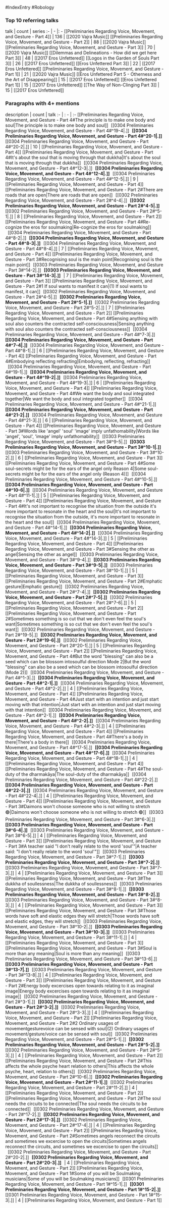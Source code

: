 #IndexEntry #Robology

### Top 10 referring talks
talk | count | series
:- | - |: -
[[Preliminaries Regarding Voice, Movement, and Gesture - Part 4]] | 136 | [[2020 Vajra Music]]
[[Preliminaries Regarding Voice, Movement, and Gesture - Part 2]] | 88 | [[2020 Vajra Music]]
[[Preliminaries Regarding Voice, Movement, and Gesture - Part 3]] | 70 | [[2020 Vajra Music]]
[[Dilemmas and Delineations - How did we get here Part 3]] | 48 | [[2017 Eros Unfettered]]
[[Logos in the Garden of Souls Part 3]] | 26 | [[2017 Eros Unfettered]]
[[Eros Unfettered Part 3]] | 22 | [[2017 Eros Unfettered]]
[[Preliminaries Regarding Voice, Movement, and Gesture - Part 1]] | 21 | [[2020 Vajra Music]]
[[Eros Unfettered Part 5 - Otherness and the Art of Disappearing]] | 15 | [[2017 Eros Unfettered]]
[[Eros Unfettered Part 1]] | 15 | [[2017 Eros Unfettered]]
[[The Way of Non-Clinging Part 3]] | 15 | [[2017 Eros Unfettered]]

### Paragraphs with 4+ mentions
description | count | talk
:- | : - | :-
[[Preliminaries Regarding Voice, Movement, and Gesture - Part 4#The principle is to make one body and soul\|The principle is to make one body and soul]] &nbsp;&nbsp;[[0304 Preliminaries Regarding Voice, Movement, and Gesture - Part 4#^19-4\|.]] &nbsp; **[[0304 Preliminaries Regarding Voice, Movement, and Gesture - Part 4#^20-1\|.]]** &nbsp; [[0304 Preliminaries Regarding Voice, Movement, and Gesture - Part 4#^20-2\|.]] | 10 | [[Preliminaries Regarding Voice, Movement, and Gesture - Part 4]]
[[Preliminaries Regarding Voice, Movement, and Gesture - Part 4#It's about the soul that is moving through that dukkha\|It's about the soul that is moving through that dukkha]] &nbsp;&nbsp;[[0304 Preliminaries Regarding Voice, Movement, and Gesture - Part 4#^12-3\|.]] &nbsp; **[[0304 Preliminaries Regarding Voice, Movement, and Gesture - Part 4#^12-4\|.]]** &nbsp; [[0304 Preliminaries Regarding Voice, Movement, and Gesture - Part 4#^12-5\|.]] | 9 | [[Preliminaries Regarding Voice, Movement, and Gesture - Part 4]]
[[Preliminaries Regarding Voice, Movement, and Gesture - Part 2#There are roads that are open\|There are roads that are open]] &nbsp;&nbsp;[[0302 Preliminaries Regarding Voice, Movement, and Gesture - Part 2#^4-4\|.]] &nbsp; **[[0302 Preliminaries Regarding Voice, Movement, and Gesture - Part 2#^4-5\|.]]** &nbsp; [[0302 Preliminaries Regarding Voice, Movement, and Gesture - Part 2#^5-1\|.]] | 8 | [[Preliminaries Regarding Voice, Movement, and Gesture - Part 2]]
[[Preliminaries Regarding Voice, Movement, and Gesture - Part 4#Re-cognize the eros for soulmaking\|Re-cognize the eros for soulmaking]] &nbsp;&nbsp;[[0304 Preliminaries Regarding Voice, Movement, and Gesture - Part 4#^8-2\|.]] &nbsp; **[[0304 Preliminaries Regarding Voice, Movement, and Gesture - Part 4#^8-3\|.]]** &nbsp; [[0304 Preliminaries Regarding Voice, Movement, and Gesture - Part 4#^8-4\|.]] | 7 | [[Preliminaries Regarding Voice, Movement, and Gesture - Part 4]]
[[Preliminaries Regarding Voice, Movement, and Gesture - Part 3#Recognising soul is the main point\|Recognising soul is the main point]] &nbsp;&nbsp;[[0303 Preliminaries Regarding Voice, Movement, and Gesture - Part 3#^14-2\|.]] &nbsp; **[[0303 Preliminaries Regarding Voice, Movement, and Gesture - Part 3#^14-3\|.]]** &nbsp;  | 7 | [[Preliminaries Regarding Voice, Movement, and Gesture - Part 3]]
[[Preliminaries Regarding Voice, Movement, and Gesture - Part 2#1 If soul wants to manifest it can\|(1) If soul wants to manifest, it can]] &nbsp;&nbsp;[[0302 Preliminaries Regarding Voice, Movement, and Gesture - Part 2#^4-5\|.]] &nbsp; **[[0302 Preliminaries Regarding Voice, Movement, and Gesture - Part 2#^5-1\|.]]** &nbsp; [[0302 Preliminaries Regarding Voice, Movement, and Gesture - Part 2#^5-2\|.]] | 7 | [[Preliminaries Regarding Voice, Movement, and Gesture - Part 2]]
[[Preliminaries Regarding Voice, Movement, and Gesture - Part 4#Sensing anything with soul also counters the contracted self-consciousness\|Sensing anything with soul also counters the contracted self-consciousness]] &nbsp;&nbsp;[[0304 Preliminaries Regarding Voice, Movement, and Gesture - Part 4#^7-3\|.]] &nbsp; **[[0304 Preliminaries Regarding Voice, Movement, and Gesture - Part 4#^7-4\|.]]** &nbsp; [[0304 Preliminaries Regarding Voice, Movement, and Gesture - Part 4#^8-1\|.]] | 6 | [[Preliminaries Regarding Voice, Movement, and Gesture - Part 4]]
[[Preliminaries Regarding Voice, Movement, and Gesture - Part 4#Embodying reflecting refracting\|Embodying, reflecting, refracting]] &nbsp;&nbsp;[[0304 Preliminaries Regarding Voice, Movement, and Gesture - Part 4#^19-1\|.]] &nbsp; **[[0304 Preliminaries Regarding Voice, Movement, and Gesture - Part 4#^19-2\|.]]** &nbsp; [[0304 Preliminaries Regarding Voice, Movement, and Gesture - Part 4#^19-3\|.]] | 6 | [[Preliminaries Regarding Voice, Movement, and Gesture - Part 4]]
[[Preliminaries Regarding Voice, Movement, and Gesture - Part 4#We want the body and soul integrated together\|We want the body and soul integrated together]] &nbsp;&nbsp;[[0304 Preliminaries Regarding Voice, Movement, and Gesture - Part 4#^21-1\|.]] &nbsp; **[[0304 Preliminaries Regarding Voice, Movement, and Gesture - Part 4#^21-2\|.]]** &nbsp; [[0304 Preliminaries Regarding Voice, Movement, and Gesture - Part 4#^21-3\|.]] | 6 | [[Preliminaries Regarding Voice, Movement, and Gesture - Part 4]]
[[Preliminaries Regarding Voice, Movement, and Gesture - Part 3#Words like 'angel' 'soul' 'image' imply unfathomability\|Words like 'angel', 'soul', 'image' imply unfathomability]] &nbsp;&nbsp;[[0303 Preliminaries Regarding Voice, Movement, and Gesture - Part 3#^9-5\|.]] &nbsp; **[[0303 Preliminaries Regarding Voice, Movement, and Gesture - Part 3#^10-1\|.]]** &nbsp; [[0303 Preliminaries Regarding Voice, Movement, and Gesture - Part 3#^10-2\|.]] | 6 | [[Preliminaries Regarding Voice, Movement, and Gesture - Part 3]]
[[Preliminaries Regarding Voice, Movement, and Gesture - Part 4#Some soul-secrets might be for the ears of the angel only Reason 4\|Some soul-secrets might be for the ears of the angel only (Reason 4)]] &nbsp;&nbsp;[[0304 Preliminaries Regarding Voice, Movement, and Gesture - Part 4#^10-5\|.]] &nbsp; **[[0304 Preliminaries Regarding Voice, Movement, and Gesture - Part 4#^10-6\|.]]** &nbsp; [[0304 Preliminaries Regarding Voice, Movement, and Gesture - Part 4#^11-1\|.]] | 5 | [[Preliminaries Regarding Voice, Movement, and Gesture - Part 4]]
[[Preliminaries Regarding Voice, Movement, and Gesture - Part 4#It's not important to recognise the situation from the outside it's more important to resonate in the heart and the soul\|It's not important to recognise the situation from the outside, it's more important to resonate in the heart and the soul]] &nbsp;&nbsp;[[0304 Preliminaries Regarding Voice, Movement, and Gesture - Part 4#^14-1\|.]] &nbsp; **[[0304 Preliminaries Regarding Voice, Movement, and Gesture - Part 4#^14-2\|.]]** &nbsp; [[0304 Preliminaries Regarding Voice, Movement, and Gesture - Part 4#^14-3\|.]] | 5 | [[Preliminaries Regarding Voice, Movement, and Gesture - Part 4]]
[[Preliminaries Regarding Voice, Movement, and Gesture - Part 3#Sensing the other as angel\|Sensing the other as angel]] &nbsp;&nbsp;[[0303 Preliminaries Regarding Voice, Movement, and Gesture - Part 3#^9-4\|.]] &nbsp; **[[0303 Preliminaries Regarding Voice, Movement, and Gesture - Part 3#^9-5\|.]]** &nbsp; [[0303 Preliminaries Regarding Voice, Movement, and Gesture - Part 3#^10-1\|.]] | 5 | [[Preliminaries Regarding Voice, Movement, and Gesture - Part 3]]
[[Preliminaries Regarding Voice, Movement, and Gesture - Part 2#Emphatic gesture\|Emphatic gesture]] &nbsp;&nbsp;[[0302 Preliminaries Regarding Voice, Movement, and Gesture - Part 2#^7-4\|.]] &nbsp; **[[0302 Preliminaries Regarding Voice, Movement, and Gesture - Part 2#^7-5\|.]]** &nbsp; [[0302 Preliminaries Regarding Voice, Movement, and Gesture - Part 2#^7-6\|.]] | 5 | [[Preliminaries Regarding Voice, Movement, and Gesture - Part 2]]
[[Preliminaries Regarding Voice, Movement, and Gesture - Part 2#Sometimes something is so cut that we don't even feel the soul's want\|Sometimes something is so cut that we don't even feel the soul's want]] &nbsp;&nbsp;[[0302 Preliminaries Regarding Voice, Movement, and Gesture - Part 2#^19-5\|.]] &nbsp; **[[0302 Preliminaries Regarding Voice, Movement, and Gesture - Part 2#^19-6\|.]]** &nbsp; [[0302 Preliminaries Regarding Voice, Movement, and Gesture - Part 2#^20-1\|.]] | 5 | [[Preliminaries Regarding Voice, Movement, and Gesture - Part 2]]
[[Preliminaries Regarding Voice, Movement, and Gesture - Part 4#But the word "blessing" can also be a seed which can be blossom intosoulful direction Mode 2\|But the word "blessing" can also be a seed which can be blossom intosoulful direction (Mode 2)]] &nbsp;&nbsp;[[0304 Preliminaries Regarding Voice, Movement, and Gesture - Part 4#^1-3\|.]] &nbsp; **[[0304 Preliminaries Regarding Voice, Movement, and Gesture - Part 4#^2-1\|.]]** &nbsp; [[0304 Preliminaries Regarding Voice, Movement, and Gesture - Part 4#^2-2\|.]] | 4 | [[Preliminaries Regarding Voice, Movement, and Gesture - Part 4]]
[[Preliminaries Regarding Voice, Movement, and Gesture - Part 4#Just start with an intention and just start moving with that intention\|Just start with an intention and just start moving with that intention]] &nbsp;&nbsp;[[0304 Preliminaries Regarding Voice, Movement, and Gesture - Part 4#^2-1\|.]] &nbsp; **[[0304 Preliminaries Regarding Voice, Movement, and Gesture - Part 4#^2-2\|.]]** &nbsp; [[0304 Preliminaries Regarding Voice, Movement, and Gesture - Part 4#^2-3\|.]] | 4 | [[Preliminaries Regarding Voice, Movement, and Gesture - Part 4]]
[[Preliminaries Regarding Voice, Movement, and Gesture - Part 4#There's a body in there\|There's a body in there]] &nbsp;&nbsp;[[0304 Preliminaries Regarding Voice, Movement, and Gesture - Part 4#^17-5\|.]] &nbsp; **[[0304 Preliminaries Regarding Voice, Movement, and Gesture - Part 4#^17-6\|.]]** &nbsp; [[0304 Preliminaries Regarding Voice, Movement, and Gesture - Part 4#^18-1\|.]] | 4 | [[Preliminaries Regarding Voice, Movement, and Gesture - Part 4]]
[[Preliminaries Regarding Voice, Movement, and Gesture - Part 4#The soul-duty of the dharmakāya\|The soul-duty of the dharmakāya]] &nbsp;&nbsp;[[0304 Preliminaries Regarding Voice, Movement, and Gesture - Part 4#^22-2\|.]] &nbsp; **[[0304 Preliminaries Regarding Voice, Movement, and Gesture - Part 4#^22-3\|.]]** &nbsp; [[0304 Preliminaries Regarding Voice, Movement, and Gesture - Part 4#^22-4\|.]] | 4 | [[Preliminaries Regarding Voice, Movement, and Gesture - Part 4]]
[[Preliminaries Regarding Voice, Movement, and Gesture - Part 3#Daimons won't choose someone who is not willing to stretch 🟢\|Daimons won't choose someone who is not willing to stretch 🟢]] &nbsp;&nbsp;[[0303 Preliminaries Regarding Voice, Movement, and Gesture - Part 3#^6-3\|.]] &nbsp; **[[0303 Preliminaries Regarding Voice, Movement, and Gesture - Part 3#^6-4\|.]]** &nbsp; [[0303 Preliminaries Regarding Voice, Movement, and Gesture - Part 3#^6-5\|.]] | 4 | [[Preliminaries Regarding Voice, Movement, and Gesture - Part 3]]
[[Preliminaries Regarding Voice, Movement, and Gesture - Part 3#A teacher said "I don't really relate to the word 'soul'"\|A teacher said: "I don't really relate to the word 'soul'"]] &nbsp;&nbsp;[[0303 Preliminaries Regarding Voice, Movement, and Gesture - Part 3#^7-1\|.]] &nbsp; **[[0303 Preliminaries Regarding Voice, Movement, and Gesture - Part 3#^7-2\|.]]** &nbsp; [[0303 Preliminaries Regarding Voice, Movement, and Gesture - Part 3#^7-3\|.]] | 4 | [[Preliminaries Regarding Voice, Movement, and Gesture - Part 3]]
[[Preliminaries Regarding Voice, Movement, and Gesture - Part 3#The dukkha of soullessness\|The dukkha of soullessness]] &nbsp;&nbsp;[[0303 Preliminaries Regarding Voice, Movement, and Gesture - Part 3#^8-1\|.]] &nbsp; **[[0303 Preliminaries Regarding Voice, Movement, and Gesture - Part 3#^8-2\|.]]** &nbsp; [[0303 Preliminaries Regarding Voice, Movement, and Gesture - Part 3#^8-3\|.]] | 4 | [[Preliminaries Regarding Voice, Movement, and Gesture - Part 3]]
[[Preliminaries Regarding Voice, Movement, and Gesture - Part 3#Those words have soft and elastic edges they will stretch\|Those words have soft and elastic edges, they will stretch]] &nbsp;&nbsp;[[0303 Preliminaries Regarding Voice, Movement, and Gesture - Part 3#^10-2\|.]] &nbsp; **[[0303 Preliminaries Regarding Voice, Movement, and Gesture - Part 3#^10-3\|.]]** &nbsp; [[0303 Preliminaries Regarding Voice, Movement, and Gesture - Part 3#^11-1\|.]] | 4 | [[Preliminaries Regarding Voice, Movement, and Gesture - Part 3]]
[[Preliminaries Regarding Voice, Movement, and Gesture - Part 3#Soul is more than any meaning\|Soul is more than any meaning]] &nbsp;&nbsp;[[0303 Preliminaries Regarding Voice, Movement, and Gesture - Part 3#^13-6\|.]] &nbsp; **[[0303 Preliminaries Regarding Voice, Movement, and Gesture - Part 3#^13-7\|.]]** &nbsp; [[0303 Preliminaries Regarding Voice, Movement, and Gesture - Part 3#^13-8\|.]] | 4 | [[Preliminaries Regarding Voice, Movement, and Gesture - Part 3]]
[[Preliminaries Regarding Voice, Movement, and Gesture - Part 2#Energy body excercises open towards relating to it as imaginal image\|Energy body excercises open towards relating to it as imaginal image]] &nbsp;&nbsp;[[0302 Preliminaries Regarding Voice, Movement, and Gesture - Part 2#^3-1\|.]] &nbsp; **[[0302 Preliminaries Regarding Voice, Movement, and Gesture - Part 2#^3-2\|.]]** &nbsp; [[0302 Preliminaries Regarding Voice, Movement, and Gesture - Part 2#^3-3\|.]] | 4 | [[Preliminaries Regarding Voice, Movement, and Gesture - Part 2]]
[[Preliminaries Regarding Voice, Movement, and Gesture - Part 2#2 Ordinary usages of movementgesturevoice can be sensed with soul\|(2) Ordinary usages of movement/gesture/voice can be sensed with soul]] &nbsp;&nbsp;[[0302 Preliminaries Regarding Voice, Movement, and Gesture - Part 2#^5-1\|.]] &nbsp; **[[0302 Preliminaries Regarding Voice, Movement, and Gesture - Part 2#^5-2\|.]]** &nbsp; [[0302 Preliminaries Regarding Voice, Movement, and Gesture - Part 2#^5-3\|.]] | 4 | [[Preliminaries Regarding Voice, Movement, and Gesture - Part 2]]
[[Preliminaries Regarding Voice, Movement, and Gesture - Part 2#This affects the whole psyche heart relation to others\|This affects the whole psyche, heart, relation to others]] &nbsp;&nbsp;[[0302 Preliminaries Regarding Voice, Movement, and Gesture - Part 2#^10-6\|.]] &nbsp; **[[0302 Preliminaries Regarding Voice, Movement, and Gesture - Part 2#^11-1\|.]]** &nbsp; [[0302 Preliminaries Regarding Voice, Movement, and Gesture - Part 2#^11-2\|.]] | 4 | [[Preliminaries Regarding Voice, Movement, and Gesture - Part 2]]
[[Preliminaries Regarding Voice, Movement, and Gesture - Part 2#The soul needs the circuits to be connected\|The soul needs the circuits to be connected]] &nbsp;&nbsp;[[0302 Preliminaries Regarding Voice, Movement, and Gesture - Part 2#^17-2\|.]] &nbsp; **[[0302 Preliminaries Regarding Voice, Movement, and Gesture - Part 2#^17-3\|.]]** &nbsp; [[0302 Preliminaries Regarding Voice, Movement, and Gesture - Part 2#^17-4\|.]] | 4 | [[Preliminaries Regarding Voice, Movement, and Gesture - Part 2]]
[[Preliminaries Regarding Voice, Movement, and Gesture - Part 2#Sometimes angels reconnect the circuits and sometimes we excercise to open the circuits\|Sometimes angels reconnect the circuits, and sometimes we excercise to open the circuits]] &nbsp;&nbsp;[[0302 Preliminaries Regarding Voice, Movement, and Gesture - Part 2#^20-2\|.]] &nbsp; **[[0302 Preliminaries Regarding Voice, Movement, and Gesture - Part 2#^20-3\|.]]** &nbsp;  | 4 | [[Preliminaries Regarding Voice, Movement, and Gesture - Part 2]]
[[Preliminaries Regarding Voice, Movement, and Gesture - Part 1#Some of you will be Soulmaking musicians\|Some of you will be Soulmaking musicians]] &nbsp;&nbsp;[[0301 Preliminaries Regarding Voice, Movement, and Gesture - Part 1#^15-1\|.]] &nbsp; **[[0301 Preliminaries Regarding Voice, Movement, and Gesture - Part 1#^15-2\|.]]** &nbsp; [[0301 Preliminaries Regarding Voice, Movement, and Gesture - Part 1#^15-3\|.]] | 4 | [[Preliminaries Regarding Voice, Movement, and Gesture - Part 1]]


